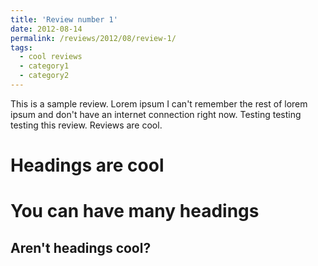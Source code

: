 ```yaml
---
title: 'Review number 1'
date: 2012-08-14
permalink: /reviews/2012/08/review-1/
tags:
  - cool reviews
  - category1
  - category2
---
```


This is a sample review. Lorem ipsum I can't remember the rest of lorem ipsum and don't have an internet connection right now. Testing testing testing this review. Reviews are cool.

Headings are cool
======

You can have many headings
======

Aren't headings cool?
------
